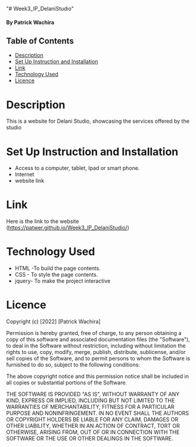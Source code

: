 "# Week3_IP_DelaniStudio" 

#### By Patrick Wachira


## Table of Contents
* [Description](#description)
* [Set Up Instruction and Installation](#set-up-instruction-and-installation)
* [Link](#link)
* [Technology Used](#technology-used)
* [Licence](#licence)

# Description

This is a website for Delani Studio, showcasing the services offered by the studio

# Set Up Instruction and Installation
* Access to a computer, tablet, Ipad or smart phone.
* Internet
* website link

# Link
Here is the link to the website (https://patwer.github.io/Week3_IP_DelaniStudio/)

# Technology Used
* HTML -To build the page contents.
* CSS - To style the page contents.
* jquery- To make the project interactive

# Licence



Copyright (c) [2022] [Patrick Wachira]

Permission is hereby granted, free of charge, to any person obtaining a copy
of this software and associated documentation files (the "Software"), to deal
in the Software without restriction, including without limitation the rights
to use, copy, modify, merge, publish, distribute, sublicense, and/or sell
copies of the Software, and to permit persons to whom the Software is
furnished to do so, subject to the following conditions:

The above copyright notice and this permission notice shall be included in all
copies or substantial portions of the Software.

THE SOFTWARE IS PROVIDED "AS IS", WITHOUT WARRANTY OF ANY KIND, EXPRESS OR
IMPLIED, INCLUDING BUT NOT LIMITED TO THE WARRANTIES OF MERCHANTABILITY,
FITNESS FOR A PARTICULAR PURPOSE AND NONINFRINGEMENT. IN NO EVENT SHALL THE
AUTHORS OR COPYRIGHT HOLDERS BE LIABLE FOR ANY CLAIM, DAMAGES OR OTHER
LIABILITY, WHETHER IN AN ACTION OF CONTRACT, TORT OR OTHERWISE, ARISING FROM,
OUT OF OR IN CONNECTION WITH THE SOFTWARE OR THE USE OR OTHER DEALINGS IN THE
SOFTWARE.
